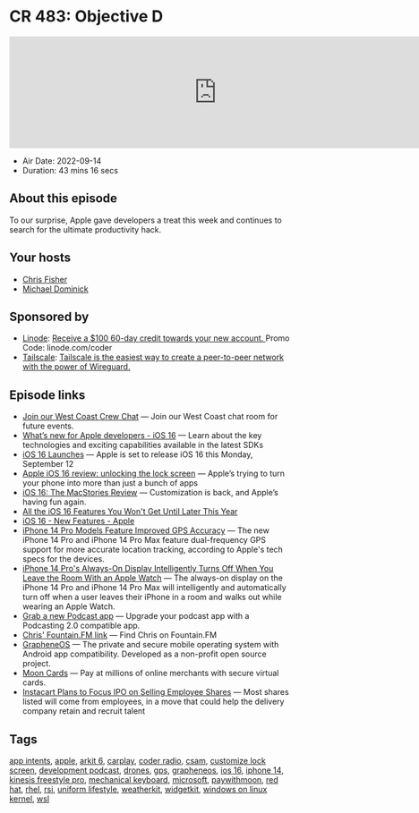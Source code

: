 # CR 483: Objective D

<iframe src="https://player.fireside.fm/v2/MLf2ZzhC+F_GHPhXH?theme=dark" width="740" height="200" frameborder="0" scrolling="no"></iframe>

* Air Date: 2022-09-14
* Duration: 43 mins 16 secs

## About this episode

To our surprise, Apple gave developers a treat this week and continues to search for the ultimate productivity hack.

## Your hosts
* [Chris Fisher](https://coder.show/hosts/chrislas)
* [Michael Dominick](https://coder.show/hosts/michael)

## Sponsored by

  * [Linode](https://linode.com/coder): [Receive a $100 60-day credit towards your new account. ](https://linode.com/coder) Promo Code: linode.com/coder
  * [Tailscale](https://tailscale.com/coder): [Tailscale is the easiest way to create a peer-to-peer network with the power of Wireguard. ](https://tailscale.com/coder)



## Episode links

  * [Join our West Coast Crew Chat](http://bit.ly/westcoastcrew "Join our West Coast Crew Chat") — Join our West Coast chat room for future events.
  * [What’s new for Apple developers - iOS 16](https://developer.apple.com/whats-new/ "What’s new for Apple developers - iOS 16") — Learn about the key technologies and exciting capabilities available in the latest SDKs 
  * [iOS 16 Launches](https://www.macrumors.com/2022/09/11/ios-16-features-preview/ "iOS 16 Launches") — Apple is set to release iOS 16 this Monday, September 12
  * [Apple iOS 16 review: unlocking the lock screen](https://www.theverge.com/23347903/ios-16-review-iphone-apple "Apple iOS 16 review: unlocking the lock screen") — Apple’s trying to turn your phone into more than just a bunch of apps 
  * [iOS 16: The MacStories Review](https://www.macstories.net/stories/ios-16-the-macstories-review/ "iOS 16: The MacStories Review") — Customization is back, and Apple’s having fun again.
  * [All the iOS 16 Features You Won't Get Until Later This Year](https://www.macrumors.com/2022/09/11/delayed-ios-16-features/ "All the iOS 16 Features You Won't Get Until Later This Year")
  * [iOS 16 - New Features - Apple](https://www.apple.com/ios/ios-16/features/ "iOS 16 - New Features - Apple")
  * [iPhone 14 Pro Models Feature Improved GPS Accuracy](https://www.macrumors.com/2022/09/10/iphone-14-pro-dual-frequency-gps/ "iPhone 14 Pro Models Feature Improved GPS Accuracy") — The new iPhone 14 Pro and iPhone 14 Pro Max feature dual-frequency GPS support for more accurate location tracking, according to Apple's tech specs for the devices. 
  * [iPhone 14 Pro's Always-On Display Intelligently Turns Off When You Leave the Room With an Apple Watch](https://www.macrumors.com/2022/09/12/iphone-14-pro-always-on-display-apple-watch/ "iPhone 14 Pro's Always-On Display Intelligently Turns Off When You Leave the Room With an Apple Watch") — The always-on display on the iPhone 14 Pro and ‌iPhone 14 Pro‌ Max will intelligently and automatically turn off when a user leaves their iPhone in a room and walks out while wearing an Apple Watch.
  * [Grab a new Podcast app](https://podcastindex.org/apps?appTypes=app&elements=Value "Grab a new Podcast app") — Upgrade your podcast app with a Podcasting 2.0 compatible app.
  * [Chris' Fountain.FM link](https://fountain.fm/refer/chrislas-e72160c3c5 "Chris' Fountain.FM link") — Find Chris on Fountain.FM
  * [GrapheneOS](https://grapheneos.org/ "GrapheneOS") — The private and secure mobile operating system with Android app compatibility. Developed as a non-profit open source project.
  * [Moon Cards](https://paywithmoon.com/ "Moon Cards") — Pay at millions of online merchants with secure virtual cards. 
  * [Instacart Plans to Focus IPO on Selling Employee Shares](https://www.wsj.com/articles/instacart-plans-to-focus-ipo-on-selling-employee-shares-11663581602?mod=djemalertNEWS "Instacart Plans to Focus IPO on Selling Employee Shares") — Most shares listed will come from employees, in a move that could help the delivery company retain and recruit talent 



## Tags

[app intents](https://coder.show/tags/app%20intents), [apple](https://coder.show/tags/apple), [arkit 6](https://coder.show/tags/arkit%206), [carplay](https://coder.show/tags/carplay), [coder radio](https://coder.show/tags/coder%20radio), [csam](https://coder.show/tags/csam), [customize lock screen](https://coder.show/tags/customize%20lock%20screen), [development podcast](https://coder.show/tags/development%20podcast), [drones](https://coder.show/tags/drones), [gps](https://coder.show/tags/gps), [grapheneos](https://coder.show/tags/grapheneos), [ios 16](https://coder.show/tags/ios%2016), [iphone 14](https://coder.show/tags/iphone%2014), [kinesis freestyle pro](https://coder.show/tags/kinesis%20freestyle%20pro), [mechanical keyboard](https://coder.show/tags/mechanical%20keyboard), [microsoft](https://coder.show/tags/microsoft), [paywithmoon](https://coder.show/tags/paywithmoon), [red hat](https://coder.show/tags/red%20hat), [rhel](https://coder.show/tags/rhel), [rsi](https://coder.show/tags/rsi), [uniform lifestyle](https://coder.show/tags/uniform%20lifestyle), [weatherkit](https://coder.show/tags/weatherkit), [widgetkit](https://coder.show/tags/widgetkit), [windows on linux kernel](https://coder.show/tags/windows%20on%20linux%20kernel), [wsl](https://coder.show/tags/wsl)